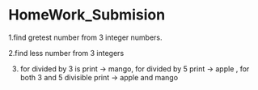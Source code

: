 # HomeWork_Submision

1.find gretest number from 3 integer numbers.

2.find less number from 3 integers

3. for divided by 3 is print -> mango, for divided by 5 print -> apple , for both 3 and 5 divisible print -> apple and mango
